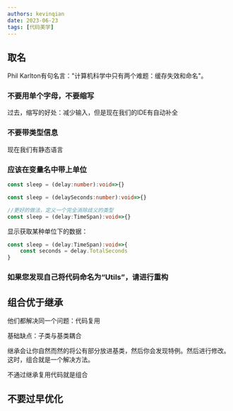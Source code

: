 ```yaml
---
authors: kevinqian
date: 2023-06-23
tags: [代码美学]
---
```


## 取名

Phil Karlton有句名言："计算机科学中只有两个难题：缓存失效和命名"。

### 不要用单个字母，不要缩写

过去，缩写的好处：减少输入，但是现在我们的IDE有自动补全

### 不要带类型信息

现在我们有静态语言

### 应该在变量名中带上单位

```typescript
const sleep = (delay:number):void=>{}

const sleep = (delaySeconds:number):void=>{}

//更好的做法，定义一个完全消除歧义的类型
const sleep = (delay:TimeSpan):void=>{}
```

显示获取某种单位下的数据：

```ts
const sleep = (delay:TimeSpan):void=>{
    const seconds = delay.TotalSeconds 
}
```

### 如果您发现自己将代码命名为“Utils”，请进行重构

<!--truncate-->



## 组合优于继承

他们都解决同一个问题：代码复用

基础缺点：子类与基类耦合

继承会让你自然而然的将公有部分放进基类，然后你会发现特例。然后进行修改。这时，组合就是一个解决方法。

不通过继承复用代码就是组合





## 不要过早优化

